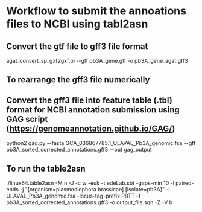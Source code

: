 
# Workflow to submit the annoations files to NCBI using tabl2asn

## Convert the gtf file to gff3 file format

agat_convert_sp_gxf2gxf.pl --gff pb3A_gene.gtf -o pb3A_gene_agat.gff3


## To rearrange the gff3 file numerically


## Convert the gff3 file into feature table (.tbl) format for NCBI annotation submission using GAG script (https://genomeannotation.github.io/GAG/)

python2 gag.py --fasta GCA_036867785.1_ULAVAL_Pb3A_genomic.fsa --gff pb3A_sorted_corrected_annotations.gff3 --out gag_output

## To run the table2asn

./linux64.table2asn -M n -J -c w -euk -t edeLab.sbt -gaps-min 10 -l paired-ends -j "[organism=plasmodiophora brassicae] [isolate=pb3A]" -i ULAVAL_Pb3A_genomic.fsa -locus-tag-prefix PBTT -f pb3A_sorted_corrected_annotations.gff3 -o output_file.sqn -Z -V b
